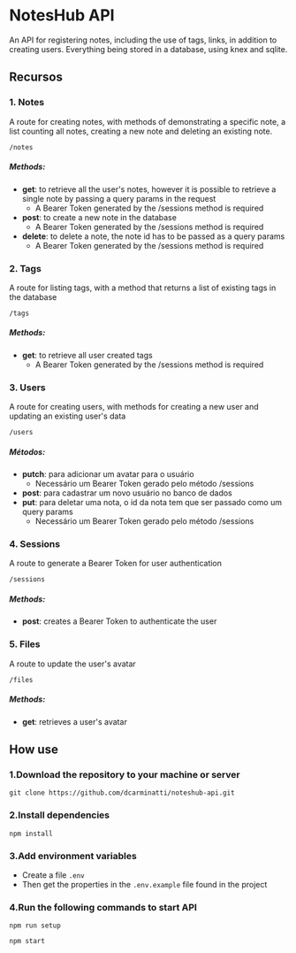 # NotesHub API

An API for registering notes, including the use of tags, links, in addition to creating users. Everything being stored in a database, using knex and sqlite.

## Recursos

### 1. Notes

A route for creating notes, with methods of demonstrating a specific note, a list counting all notes, creating a new note and deleting an existing note.

```
/notes
```

##### Methods:

- **get**: to retrieve all the user's notes, however it is possible to retrieve a single note by passing a query params in the request
  - A Bearer Token generated by the /sessions method is required
- **post**: to create a new note in the database
  - A Bearer Token generated by the /sessions method is required
- **delete**: to delete a note, the note id has to be passed as a query params
  - A Bearer Token generated by the /sessions method is required

### 2. Tags

A route for listing tags, with a method that returns a list of existing tags in the database

```
/tags
```

##### Methods:

- **get**: to retrieve all user created tags
  - A Bearer Token generated by the /sessions method is required

### 3. Users

A route for creating users, with methods for creating a new user and updating an existing user's data

```
/users
```

##### Métodos:

- **putch**: para adicionar um avatar para o usuário
  - Necessário um Bearer Token gerado pelo método /sessions
- **post**: para cadastrar um novo usuário no banco de dados
- **put**: para deletar uma nota, o id da nota tem que ser passado como um query params
  - Necessário um Bearer Token gerado pelo método /sessions

### 4. Sessions

A route to generate a Bearer Token for user authentication

```
/sessions
```

##### Methods:

- **post**: creates a Bearer Token to authenticate the user

### 5. Files

A route to update the user's avatar

```
/files
```

##### Methods:

- **get**: retrieves a user's avatar

## How use

### 1.Download the repository to your machine or server

```
git clone https://github.com/dcarminatti/noteshub-api.git
```

### 2.Install dependencies

```
npm install
```

### 3.Add environment variables

- Create a file `.env`
- Then get the properties in the `.env.example` file found in the project

### 4.Run the following commands to start API

```
npm run setup
```

```
npm start
```
